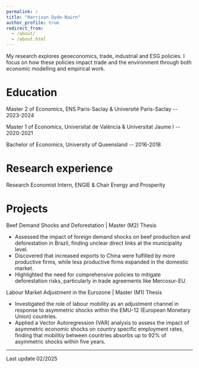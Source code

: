 ```yaml
---
permalink: /
title: "Harrison Dyde-Nairn"
author_profile: true
redirect_from: 
  - /about/
  - /about.html
---
```


My research explores geoeconomics, trade, industrial and ESG policies. I focus on how these policies impact trade and the environment through both economic modelling and empirical work.

Education
======

Master 2 of Economics, ENS Paris-Saclay & Université Paris-Saclay -- 2023-2024 

Master 1 of Economics, Universitat de València & Universitat Jaume I -- 2020-2021

Bachelor of Economics, University of Queensland -- 2016-2018


Research experience
======

Research Economist Intern, ENGIE & Chair Energy and Prosperity

Projects
======

Beef Demand Shocks and Deforestation | Master (M2) Thesis
- Assessed the impact of foreign demand shocks on beef production and deforestation in Brazil, finding unclear direct links at the municipality level.
- Discovered that increased exports to China were fulfilled by more productive firms, while less productive firms expanded in the domestic market.
- Highlighted the need for comprehensive policies to mitigate deforestation risks, particularly in trade agreements like Mercosur-EU.

Labour Market Adjustment in the Eurozone | Master (M1) Thesis
- Investigated the role of labour mobility as an adjustment channel in response to asymmetric shocks within the EMU-12 (European Monetary Union) countries.
- Applied a Vector Autoregression (VAR) analysis to assess the impact of asymmetric economic shocks on country specific employment rates, finding that mobilitiy between countries absorbs up to 92% of asymmetric shocks within five years.

------
Last update 02/2025 
